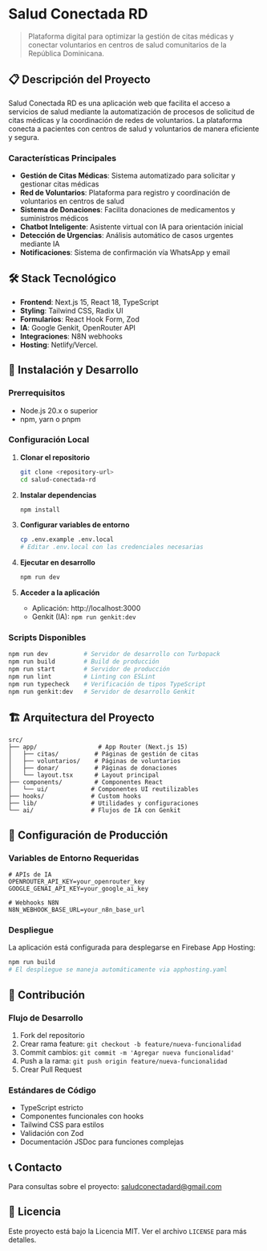 # Salud Conectada RD

> Plataforma digital para optimizar la gestión de citas médicas y conectar voluntarios en centros de salud comunitarios de la República Dominicana.

## 📋 Descripción del Proyecto

Salud Conectada RD es una aplicación web que facilita el acceso a servicios de salud mediante la automatización de procesos de solicitud de citas médicas y la coordinación de redes de voluntarios. La plataforma conecta a pacientes con centros de salud y voluntarios de manera eficiente y segura.

### Características Principales

- **Gestión de Citas Médicas**: Sistema automatizado para solicitar y gestionar citas médicas
- **Red de Voluntarios**: Plataforma para registro y coordinación de voluntarios en centros de salud
- **Sistema de Donaciones**: Facilita donaciones de medicamentos y suministros médicos
- **Chatbot Inteligente**: Asistente virtual con IA para orientación inicial
- **Detección de Urgencias**: Análisis automático de casos urgentes mediante IA
- **Notificaciones**: Sistema de confirmación vía WhatsApp y email

## 🛠️ Stack Tecnológico

- **Frontend**: Next.js 15, React 18, TypeScript
- **Styling**: Tailwind CSS, Radix UI
- **Formularios**: React Hook Form, Zod
- **IA**: Google Genkit, OpenRouter API
- **Integraciones**: N8N webhooks
- **Hosting**: Netlify/Vercel.

## 🚀 Instalación y Desarrollo

### Prerrequisitos

- Node.js 20.x o superior
- npm, yarn o pnpm

### Configuración Local

1. **Clonar el repositorio**

   ```bash
   git clone <repository-url>
   cd salud-conectada-rd
   ```

2. **Instalar dependencias**

   ```bash
   npm install
   ```

3. **Configurar variables de entorno**

   ```bash
   cp .env.example .env.local
   # Editar .env.local con las credenciales necesarias
   ```

4. **Ejecutar en desarrollo**

   ```bash
   npm run dev
   ```

5. **Acceder a la aplicación**
   - Aplicación: http://localhost:3000
   - Genkit (IA): `npm run genkit:dev`

### Scripts Disponibles

```bash
npm run dev          # Servidor de desarrollo con Turbopack
npm run build        # Build de producción
npm run start        # Servidor de producción
npm run lint         # Linting con ESLint
npm run typecheck    # Verificación de tipos TypeScript
npm run genkit:dev   # Servidor de desarrollo Genkit
```

## 🏗️ Arquitectura del Proyecto

```
src/
├── app/                 # App Router (Next.js 15)
│   ├── citas/          # Páginas de gestión de citas
│   ├── voluntarios/    # Páginas de voluntarios
│   ├── donar/          # Páginas de donaciones
│   └── layout.tsx      # Layout principal
├── components/         # Componentes React
│   └── ui/            # Componentes UI reutilizables
├── hooks/             # Custom hooks
├── lib/               # Utilidades y configuraciones
└── ai/                # Flujos de IA con Genkit
```

## 🔧 Configuración de Producción

### Variables de Entorno Requeridas

```env
# APIs de IA
OPENROUTER_API_KEY=your_openrouter_key
GOOGLE_GENAI_API_KEY=your_google_ai_key

# Webhooks N8N
N8N_WEBHOOK_BASE_URL=your_n8n_base_url
```

### Despliegue

La aplicación está configurada para desplegarse en Firebase App Hosting:

```bash
npm run build
# El despliegue se maneja automáticamente via apphosting.yaml
```

## 🤝 Contribución

### Flujo de Desarrollo

1. Fork del repositorio
2. Crear rama feature: `git checkout -b feature/nueva-funcionalidad`
3. Commit cambios: `git commit -m 'Agregar nueva funcionalidad'`
4. Push a la rama: `git push origin feature/nueva-funcionalidad`
5. Crear Pull Request

### Estándares de Código

- TypeScript estricto
- Componentes funcionales con hooks
- Tailwind CSS para estilos
- Validación con Zod
- Documentación JSDoc para funciones complejas

## 📞 Contacto

Para consultas sobre el proyecto: saludconectadard@gmail.com

## 📄 Licencia

Este proyecto está bajo la Licencia MIT. Ver el archivo `LICENSE` para más detalles.
